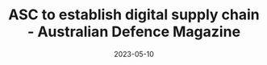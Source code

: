 ---
category:
- .nan
date: 2023-05-10
keyword_suggestion: hyperautomation digital twin
post_inspiration: https://www.australiandefence.com.au/news/asc-to-establish-digital-supply-chain
silot_terms: digital automate
title: ASC to establish <b>digital</b> supply chain - Australian Defence Magazine
---